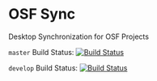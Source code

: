 # OSF Sync

Desktop Synchronization for OSF Projects

`master` Build Status: [![Build Status](https://travis-ci.org/CenterForOpenScience/osf-sync.svg?branch=master)](https://travis-ci.org/CenterForOpenScience/osf-sync)

`develop` Build Status: [![Build Status](https://travis-ci.org/CenterForOpenScience/osf-sync.svg?branch=develop)](https://travis-ci.org/CenterForOpenScience/osf-sync)
